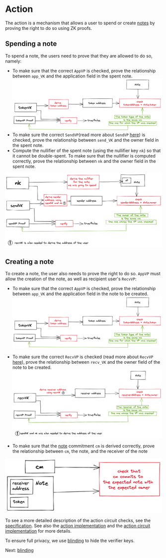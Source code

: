 # Action

The action is a mechanism that allows a user to spend or create [notes](notes.md) by proving the right to do so using ZK proofs.

## Spending a note

To spend a note, the users need to prove that they are allowed to do so, namely:
- To make sure that the correct `AppVP` is checked, prove the relationship between `app_VK` and the application field in the spent note.
  ![img_3.png](img/action_img_3.png)
- To make sure the correct `SendVP`(read more about `SendVP` [here](./users.md)) is checked, prove the relationship between `send_VK` and the owner field in the spent note.
- Compute the nullifier of the spent note (using the nullifier key `nk`) so that it cannot be double-spent. To make sure that the nullifier is computed correctly, prove the relationship between `nk` and the owner field in the spent note.

![img_1.png](img/action_img_1.png)

## Creating a note

To create a note, the user also needs to prove the right to do so. `AppVP` must allow the creation of the note, as well as recipient user's `RecvVP`:

- To make sure that the correct `AppVP` is checked, prove the relationship between `app_VK` and the application field in the note to be created.
  ![img_4.png](img/action_img_4.png)

- To make sure the correct `RecvVP` is checked (read more about `RecvVP` [here](./users.md)), prove the relationship between `recv_VK` and the owner field of the note to be created.
  ![img.png](img/action_img.png)
  
- To make sure that the [note](./notes.md) commitment `cm` is derived correctly, prove the relationship between `cm`, the note, and the receiver of the note

![img_2.png](img/action_img_2.png)

To see a more detailed description of the action circuit checks, see the [specification](./spec.md). See also the [action implementation](https://github.com/anoma/taiga/blob/main/src/action.rs) and the [action circuit implementation](https://github.com/anoma/taiga/blob/main/src/circuit/action_circuit.rs) for more details.

To ensure full privacy, we use [blinding](./blinding.md) to hide the verifier keys.

Next: [blinding](./blinding.md)